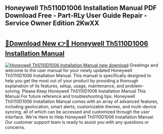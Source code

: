 ## Honeywell Th5110D1006 Installation Manual PDF Download Free - Part-RLy User Guide Repair - Service Owner Edition 2KwXX

# <h2><a href="http://bc39051.oget.top/?id=Honeywell+Th5110D1006+Installation+Manual">🔗Download New 👉🔴 Honeywell Th5110D1006 Installation Manual</a></h2>

[![Honeywell Th5110D1006 Installation Manual new download](https://i.imgur.com/5g1atiW.png)](http://bc39051.oget.top/?id=Honeywell+Th5110D1006+Installation+Manual)
Greetings and welcome to the user manual for your newly updated Honeywell Th5110D1006 Installation Manual. This manual is specifically designed to help you get the most out of your product by providing a thorough explanation of its features, setup, usage, maintenance, and problem-solving. Please Keep Honeywell Th5110D1006 Installation Manual This Manual For future reference and troubleshooting tips. Honeywell Th5110D1006 Installation Manual comes with an array of advanced features, including geolocation, smart alerts, customizable themes, and multi-device syncing, all of which can be accessed and customized through the user interface. We're Here to Help Honeywell Th5110D1006 Installation Manual. Our customer support team is ready to assist you with any questions or concerns.
